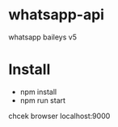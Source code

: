 # whatsapp-api

whatsapp baileys v5

# Install

- npm install
- npm run start

chcek browser localhost:9000
